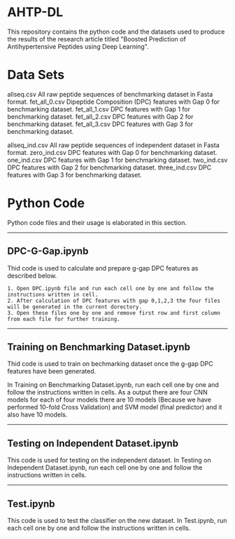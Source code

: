 # AHTP-DL
This repository contains the python code and the datasets used to produce the results of the research article titled "Boosted Prediction of Antihypertensive Peptides using Deep Learning".

Data Sets
=========

allseq.csv 		All raw peptide sequences of benchmarking dataset in Fasta format.
fet_all_0.csv 		Dipeptide Composition (DPC) features with Gap 0 for benchmarking dataset.
fet_all_1.csv 		DPC features with Gap 1 for benchmarking dataset.
fet_all_2.csv 		DPC features with Gap 2 for benchmarking dataset.
fet_all_3.csv 		DPC features with Gap 3 for benchmarking dataset.

allseq_ind.csv 		All raw peptide sequences of independent dataset in Fasta format.
zero_ind.csv 		DPC features with Gap 0 for benchmarking dataset.
one_ind.csv 		DPC features with Gap 1 for benchmarking dataset.
two_ind.csv 		DPC features with Gap 2 for benchmarking dataset.
three_ind.csv 		DPC features with Gap 3 for benchmarking dataset.

Python Code
===========

Python code files and their usage is elaborated in this section.

---------------
DPC-G-Gap.ipynb 	
---------------
Thid code is used to calculate and prepare g-gap DPC features as described below.

	1. Open DPC.ipynb file and run each cell one by one and follow the instructions written in cell.
	2. After calculation of DPC features with gap 0,1,2,3 the four files will be generated in the current dorectory. 
	3. Open these files one by one and remove first row and first column from each file for further training.

--------------------------------------
Training on Benchmarking Dataset.ipynb
--------------------------------------
Thid code is used to train on bechmarking dataset once the g-gap DPC features have been generated.  


In Training on Benchmarking Dataset.ipynb, run each cell one by one and follow the instructions written in cells. As a output there are four CNN models for each of four models there are 10 models (Because we have performed 10-fold Cross Validation) and SVM model (final predictor) and it also have 10 models.

------------------------------------
Testing on Independent Dataset.ipynb
------------------------------------
This code is used for testing on the independent dataset. In Testing on Independent Dataset.ipynb, run each cell one by one and follow the instructions written in cells.

----------
Test.ipynb
----------
This code is used to test the classifier on the new dataset. In Test.ipynb, run each cell one by one and follow the instructions written in cells.


